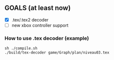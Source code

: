 ## GOALS (at least now)
- [x] .tex/.tex2 decoder
- [ ] new xbox controller support

### How to use .tex decoder (example)
```
sh ./compile.sh
./build/tex-decoder game/Graph/plan/niveau03.tex
```
